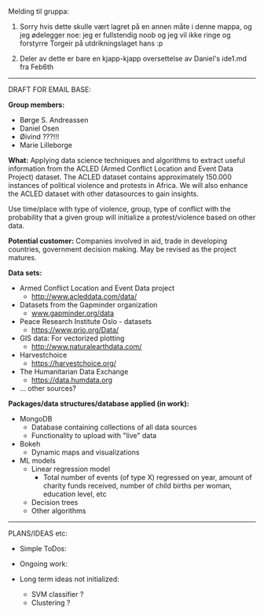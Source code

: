 Melding til gruppa: 

1. Sorry hvis dette skulle vært lagret på en annen måte i denne mappa, og jeg ødelegger noe:
jeg er fullstendig noob og jeg vil ikke ringe og forstyrre Torgeir på utdrikningslaget hans :p

2. Deler av dette er bare en kjapp-kjapp oversettelse av Daniel's ide1.md fra Feb6th

----------------------------------------------------------------------------------------------------------------------------------------
DRAFT FOR EMAIL BASE:

**Group members:**
* Børge S. Andreassen
* Daniel Osen
* Øivind ???!!!
* Marie Lilleborge

**What:**
Applying data science techniques and algorithms to extract useful information from the ACLED (Armed Conflict Location and Event Data Project) dataset. The ACLED dataset contains approximately 150.000 instances of political violence and protests in Africa. We will also enhance the ACLED dataset with other datasources to gain insights.

Use time/place with type of violence, group, type of conflict with the probability that a given group will initialize a protest/violence based on other data.

**Potential customer:**
Companies involved in aid, trade in developing countries, government decision making. May be revised as the project matures.

**Data sets:**
* Armed Conflict Location and Event Data project
  * http://www.acleddata.com/data/ 
* Datasets from the Gapminder organization
  * www.gapminder.org/data
* Peace Research Institute Oslo - datasets
  * https://www.prio.org/Data/
* GIS data: For vectorized plotting
  * http://www.naturalearthdata.com/
* Harvestchoice
  * https://harvestchoice.org/
* The Humanitarian Data Exchange
  * https://data.humdata.org
* ... other sources?

**Packages/data structures/database applied (in work):**
* MongoDB 
  * Database containing collections of all data sources 
  * Functionality to upload with "live" data
* Bokeh 
  * Dynamic maps and visualizations
* ML models
  * Linear regression model
    * Total number of events (of type X) regressed on year, amount of charity funds received, number of child births per woman, education level, etc
  * Decision trees
  * Other algorithms

----------------------------------------------------------------------------------------------------------------
PLANS/IDEAS etc:
* Simple ToDos:

* Ongoing work:

* Long term ideas not initialized:
  * SVM classifier ?
  * Clustering ?

